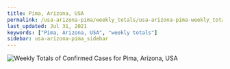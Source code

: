 ```yaml
---
title: Pima, Arizona, USA
permalink: /usa-arizona-pima/weekly_totals/usa-arizona-pima-weekly_totals.html
last_updated: Jul 31, 2021
keywords: ["Pima, Arizona, USA", "weekly totals"]
sidebar: usa-arizona-pima_sidebar
---
```


![Weekly Totals of Confirmed Cases for Pima, Arizona, USA](/covid_tracker/images/graphs/usa-arizona-pima-weekly_totals_graph.png)
